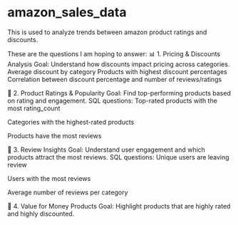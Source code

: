# amazon_sales_data
This is used to analyze trends between amazon product ratings and discounts.

These are the questions I am hoping to answer:
📊 1. Pricing & Discounts Analysis
Goal: Understand how discounts impact pricing across categories.
Average discount by category
Products with highest discount percentages
Correlation between discount percentage and number of reviews/ratings

🌟 2. Product Ratings & Popularity
Goal: Find top-performing products based on rating and engagement.
SQL questions:
Top-rated products with the most rating_count


Categories with the highest-rated products


Products have the most reviews

🔁 3. Review Insights
Goal: Understand user engagement and which products attract the most reviews.
SQL questions:
Unique users are leaving review


Users with the most reviews


Average number of reviews per category

🧠 4. Value for Money Products
Goal: Highlight products that are highly rated and highly discounted.
